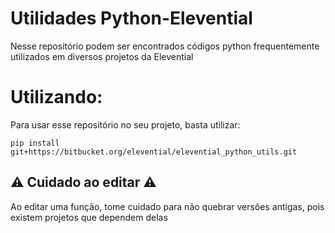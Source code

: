 # Utilidades Python-Elevential #

Nesse repositório podem ser encontrados códigos python frequentemente utilizados em diversos projetos da Elevential

# Utilizando:
Para usar esse repositório no seu projeto, basta utilizar:
```shell
pip install git+https://bitbucket.org/elevential/elevential_python_utils.git
```
## ⚠️ Cuidado ao editar ⚠️
Ao editar uma função, tome cuidado para não quebrar versões antigas, pois existem projetos que dependem delas

